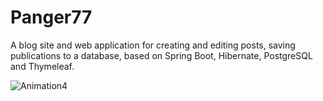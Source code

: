 # Panger77
A blog site and web application for creating and editing posts, saving publications to a database, based on Spring Boot, Hibernate, PostgreSQL and Thymeleaf.

![Animation4](https://user-images.githubusercontent.com/73635745/173609220-e2909745-9f8f-4c9a-84e4-d82109aa2681.gif)
